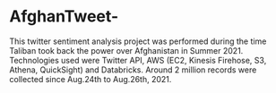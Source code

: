 # AfghanTweet-
This twitter sentiment analysis project was performed during the time Taliban took back the power over Afghanistan in Summer 2021.  Technologies used were Twitter API, AWS (EC2, Kinesis Firehose, S3, Athena, QuickSight) and Databricks. Around 2 million records were collected since Aug.24th to Aug.26th, 2021.
